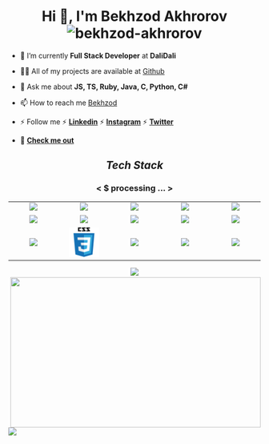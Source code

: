 <h1 align="center">Hi 👋, I'm Bekhzod Akhrorov  <img src="https://komarev.com/ghpvc/?username=Bekhzod96&color=blueviolet" alt="bekhzod-akhrorov" /></h1>
<p align="center"> </p>

- 🔭 I’m currently **Full Stack Developer** at **DaliDali**

- 👨‍💻 All of my projects are available at [Github](https://github.com/Bekhzod96)

- 💬 Ask me about **JS, TS, Ruby, Java, C, Python, C#**

- 📫 How to reach me [Bekhzod](https://bekhzod.web.app/)

- ⚡ Follow me ⚡ **[Linkedin](https://www.linkedin.com/in/bekhzod-akhrorov/)**  ⚡ **[Instagram](https://www.instagram.com/begzodahrorov/)** ⚡  **[Twitter](https://twitter.com/25d47e8987f740b)**


- 👨‍  **[Check me out](https://bekhzod.web.app/)**
<h2 align='center'><i>Tech Stack</i></h2>

<h3 align="center">&lt; $ processing ... &gt;</h3>
<table width="100">
<tr>
    <td align='center' width="190">
        <img src="https://upload.wikimedia.org/wikipedia/commons/7/73/Javascript-736400_960_720.png" width="60">
    </td>
    <td align='center' width="190">
        <img src="https://www.vectorlogo.zone/logos/typescriptlang/typescriptlang-icon.svg">
    </td>
    <td align='center' width="190">
        <img src="https://user-images.githubusercontent.com/68724228/119315331-5cea3780-bc93-11eb-9bbf-bc2c9f083e00.png" width="60">
    </td>
     <td align='center' width="190">
        <img src="https://logosvector.net/wp-content/uploads/2013/03/java-eps-vector-logo.png" width="60">
    </td>
    <td align='center' width="190">
        <img src="https://upload.wikimedia.org/wikipedia/commons/f/f1/Ruby_logo.png" width="60">
    </td>
</tr>
<tr>
    <td align='center'>
        <img src="https://seeklogo.com/images/N/nestjs-logo-09342F76C0-seeklogo.com.png" width="60">
    </td>
    <td align='center'>
        <img src="https://www.wizcase.com/wp-content/uploads/2022/02/Docker-Logo.png" >
    </td>
    <td align='center'>
        <img src="https://user-images.githubusercontent.com/68724228/119316381-85266600-bc94-11eb-97ed-3dafb4eb7a43.png" width="80">
    </td>
    <td align='center'>
        <img src="https://1000logos.net/wp-content/uploads/2020/08/MongoDB-Logo.png">
    </td>
    <td align='center'>
      <img src="https://upload.wikimedia.org/wikipedia/commons/thumb/2/29/Postgresql_elephant.svg/1200px-Postgresql_elephant.svg.png" width="60">
    </td>
</tr>
<tr>
    <td align='center'>
        <img src="https://git-scm.com/images/logos/downloads/Git-Icon-1788C.png" width="60">
    </td>
    <td align='center'>
        <img src="https://raw.githubusercontent.com/devicons/devicon/0d6c64dbbf311879f7d563bfc3ccf559f9ed111c/icons/css3/css3-original-wordmark.svg" width="60">
    </td>
    <td align='center'>
        <img src="https://upload.wikimedia.org/wikipedia/commons/thumb/9/96/Sass_Logo_Color.svg/1200px-Sass_Logo_Color.svg.png" width="60">
    </td>
    <td align='center'>
        <img src="https://www.vectorlogo.zone/logos/firebase/firebase-ar21.svg">
    </td>
    <td align='center'>
        <img src="https://download.logo.wine/logo/Amazon_Web_Services/Amazon_Web_Services-Logo.wine.png" width="60">
    </td>
</tr>

</table>

  
</p>
<p align="center">
<img height="300px" src="https://github-readme-stats.vercel.app/api/top-langs/?username=Bekhzod96&theme=synthwave">
<img align="right" height="300px" width="500px" src="https://github-readme-streak-stats.herokuapp.com/?user=Bekhzod96&theme=synthwave">
</p>
<img height="300px" src="http://activity-graph.herokuapp.com/graph?username=Bekhzod96&bg_color=2B213A&color=E5289E&line=DA5B0B&point=E1E8EB96">
